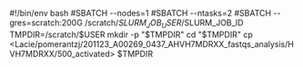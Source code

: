#!/bin/env bash
#SBATCH --nodes=1
#SBATCH --ntasks=2
#SBATCH --gres=scratch:200G
/scratch/$SLURM_JOB_USER/$SLURM_JOB_ID
TMPDIR=/scratch/$USER
mkdir -p "$TMPDIR"
cd "$TMPDIR"
cp <Lacie/pomerantzj/201123_A00269_0437_AHVH7MDRXX_fastqs_analysis/HVH7MDRXX/500_activated> $TMPDIR         
